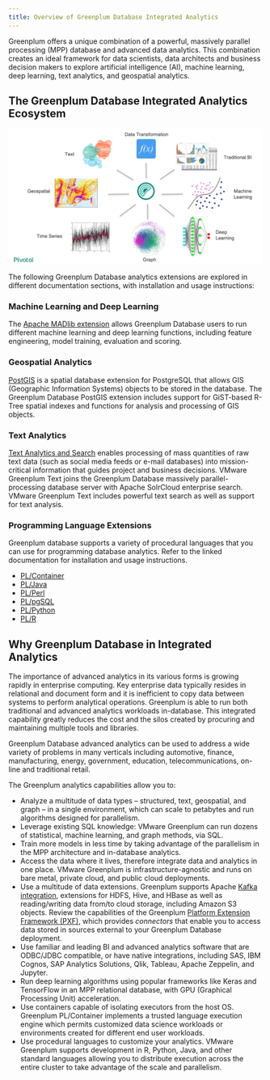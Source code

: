 ```yaml
---
title: Overview of Greenplum Database Integrated Analytics 
---
```


Greenplum offers a unique combination of a powerful, massively parallel processing \(MPP\) database and advanced data analytics. This combination creates an ideal framework for data scientists, data architects and business decision makers to explore artificial intelligence \(AI\), machine learning, deep learning, text analytics, and geospatial analytics.

## <a id="gp_ecosystem"></a>The Greenplum Database Integrated Analytics Ecosystem 

![Greenplum integrated analytics](graphics/gp_integrated_analyticsv3.png)

The following Greenplum Database analytics extensions are explored in different documentation sections, with installation and usage instructions:

### <a id="section_c33_lv1_rqb"></a>Machine Learning and Deep Learning 

The [Apache MADlib extension](madlib.html) allows Greenplum Database users to run different machine learning and deep learning functions, including feature engineering, model training, evaluation and scoring.

### <a id="section_zd2_mv1_rqb"></a>Geospatial Analytics 

[PostGIS](postGIS.html) is a spatial database extension for PostgreSQL that allows GIS \(Geographic Information Systems\) objects to be stored in the database. The Greenplum Database PostGIS extension includes support for GiST-based R-Tree spatial indexes and functions for analysis and processing of GIS objects.

### <a id="text_analytics"></a>Text Analytics 

[Text Analytics and Search](text.html) enables processing of mass quantities of raw text data \(such as social media feeds or e-mail databases\) into mission-critical information that guides project and business decisions. VMware Greenplum Text joins the Greenplum Database massively parallel-processing database server with Apache SolrCloud enterprise search. VMware Greenplum Text includes powerful text search as well as support for text analysis.

### <a id="pr_lang_and_ext"></a>Programming Language Extensions 

Greenplum database supports a variety of procedural languages that you can use for programming database analytics. Refer to the linked documentation for installation and usage instructions.

-   [PL/Container](pl_container.html)
-   [PL/Java](pl_java.html)
-   [PL/Perl](pl_perl.html)
-   [PL/pgSQL](pl_sql.html)
-   [PL/Python](pl_python.html)
-   [PL/R](pl_r.html)

## <a id="why_gp_analytics"></a>Why Greenplum Database in Integrated Analytics 

The importance of advanced analytics in its various forms is growing rapidly in enterprise computing. Key enterprise data typically resides in relational and document form and it is inefficient to copy data between systems to perform analytical operations. Greenplum is able to run both traditional and advanced analytics workloads in-database. This integrated capability greatly reduces the cost and the silos created by procuring and maintaining multiple tools and libraries.

Greenplum Database advanced analytics can be used to address a wide variety of problems in many verticals including automotive, finance, manufacturing, energy, government, education, telecommunications, on-line and traditional retail.

The Greenplum analytics capabilities allow you to:

-   Analyze a multitude of data types – structured, text, geospatial, and graph – in a single environment, which can scale to petabytes and run algorithms designed for parallelism.
-   Leverage existing SQL knowledge: VMware Greenplum can run dozens of statistical, machine learning, and graph methods, via SQL.
-   Train more models in less time by taking advantage of the parallelism in the MPP architecture and in-database analytics.
-   Access the data where it lives, therefore integrate data and analytics in one place. VMware Greenplum is infrastructure-agnostic and runs on bare metal, private cloud, and public cloud deployments.
-   Use a multitude of data extensions. Greenplum supports Apache [Kafka integration](https://docs.vmware.com/en/VMware-Greenplum-Streaming-Server/index.html), extensions for HDFS, Hive, and HBase as well as reading/writing data from/to cloud storage, including Amazon S3 objects. Review the capabilities of the Greenplum [Platform Extension Framework \(PXF\)](../admin_guide/external/pxf-overview.html), which provides *connectors* that enable you to access data stored in sources external to your Greenplum Database deployment.
-   Use familiar and leading BI and advanced analytics software that are ODBC/JDBC compatible, or have native integrations, including SAS, IBM Cognos, SAP Analytics Solutions, Qlik, Tableau, Apache Zeppelin, and Jupyter.
-   Run deep learning algorithms using popular frameworks like Keras and TensorFlow in an MPP relational database, with GPU \(Graphical Processing Unit\) acceleration.
-   Use containers capable of isolating executors from the host OS. Greenplum PL/Container implements a trusted language execution engine which permits customized data science workloads or environments created for different end user workloads.
-   Use procedural languages to customize your analytics. VMware Greenplum supports development in R, Python, Java, and other standard languages allowing you to distribute execution across the entire cluster to take advantage of the scale and parallelism.

